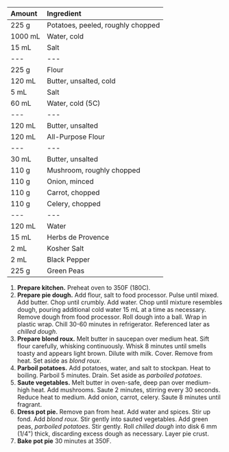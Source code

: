 | Amount | Ingredient |
|:--|:--|
| 225 g   | Potatoes, peeled, roughly chopped
| 1000 mL | Water, cold
| 15 mL   | Salt
| ---     | ---
| 225 g   | Flour
| 120 mL  | Butter, unsalted, cold
| 5 mL    | Salt
| 60 mL   | Water, cold (5C)
| ---     | ---
| 120 mL  | Butter, unsalted
| 120 mL  | All-Purpose Flour
| ---     | ---
| 30 mL   | Butter, unsalted
| 110 g   | Mushroom, roughly chopped
| 110 g   | Onion, minced
| 110 g   | Carrot, chopped
| 110 g   | Celery, chopped
| ---     | ---
| 120 mL  | Water
| 15 mL   | Herbs de Provence
| 2 mL    | Kosher Salt
| 2 mL    | Black Pepper
| 225 g   | Green Peas

1. **Prepare kitchen.** Preheat oven to 350F (180C).
2. **Prepare pie dough.** Add flour, salt to food processor. Pulse until mixed. Add butter. Chop until crumbly. Add water. Chop until mixture resembles dough, pouring additional cold water 15 mL at a time as necessary. Remove dough from food processor. Roll dough into a ball. Wrap in plastic wrap. Chill 30-60 minutes in refrigerator. Referenced later as *chilled dough*.
3. **Prepare blond roux.** Melt butter in saucepan over medium heat. Sift flour carefully, whisking continuously. Whisk 8 minutes until smells toasty and appears light brown. Dilute with milk. Cover. Remove from heat. Set aside as *blond roux*.
4. **Parboil potatoes.** Add potatoes, water, and salt to stockpan. Heat to boiling. Parboil 5 minutes. Drain. Set aside as *parboiled potatoes*.
5. **Saute vegetables.** Melt butter in oven-safe, deep pan over medium-high heat. Add mushrooms. Saute 2 minutes, stirring every 30 seconds. Reduce heat to medium. Add onion, carrot, celery. Saute 8 minutes until fragrant.
6. **Dress pot pie.** Remove pan from heat. Add water and spices. Stir up fond. Add *blond roux*. Stir gently into sauted vegetables. Add green peas, *parboiled potatoes*. Stir gently. Roll *chilled dough* into disk 6 mm (1/4") thick, discarding excess dough as necessary. Layer pie crust.
7. **Bake pot pie** 30 minutes at 350F.
